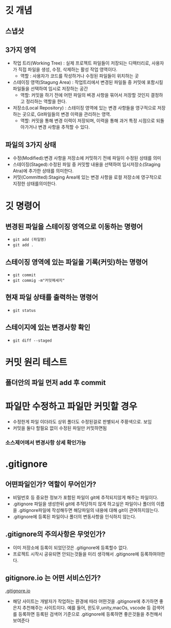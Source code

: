 # 깃 개념
## 스냅샷

## 3가지 영역
 - 작업 트리(Working Tree) : 실제 프로젝트 파일들이 저장되는 디렉터리로, 사용자가 직접 파일을 생성, 수정, 삭제하는 활성 작업 영역이다.
   - 역할 : 사용자가 코드를 작성하거나 수정된 파일들이 위치하는 곳
 - 스테이징 영역(Stagung Area) : 작업트리에서 변경된 파일들 중 커밋에 포함시킬 파일들을 선택하여 임시로 저장하는 공간
   - 역할: 커밋을 하기 전에 어떤 파일의 벼경 사항을 묶어서 저장할 것인지 결정하고 정리하는 역할을 한다.
 - 저장소(Local Repository) : 스테이징 영역에 있는 변경 사항들을 영구적으로 저장하는 곳으로, Git파일들의 변경 이력을 관리하는 영역.
   - 역할: 커밋을 통해 변경 이력이 저장되며, 이력을 통해 과거 특정 시점으로 되돌아가거나 변경 사항을 추적할 수 있다.


 ## 파일의 3가지 상태
 - 수정(Modified):변경 사항을 저장소에 커밋하기 전에 파일이 수정된 상태를 의미
 - 스테이징(Staged):수정된 파일 중 커밋할 내용을 선택하여 임시저장소(Staging Atra)에 추가한 상태를 의미한다.
 - 커밋(Committed):Staging Area에 있는 변경 사항을 로컬 저장소에 영구적으로 지정한 상태를의미한다. 

 # 깃 명령어
 
 ## 변경된 파일을 스테이징 영역으로 이동하는 명령어
 - `git add (파일명)` 
 - `git add .`

 ## 스테이징 영역에 있는 파일을 기록(커밋)하는 명령어
- `git commit`
- `git commig -m"커밋메세지"`
 ## 현재 파일 상태를 출력하는 명령어
 - `git status`
 ## 스테이지에 있는 변경사항 확인
 - `git diff --staged`

# 커밋 원리 테스트
## 폴더안의 파일 먼저 add 후 commit

# 파일만 수정하고 파일만 커밋할 경우
- 수정한게 파일 이더라도 상위 폴더도 수정된걸로 판별되서 주황색으로. 보임
- 커밋을 둘다 할필요 없이 수정된 파일만 커밋하면됨

### 소스제어에서 변경사항 상세 확인가능 

# .gitignore

## 어떤파일인가? 역할이 무어인가?
- 비밀번호 등 중요한 정보가 포함된 파일이 git에 추적되지않게 해주는 파일이다.
- .gitignore 파일을 생성한뒤 git에 추적당하지 않게 하고싶은 파일이나 폴더의 이름을 .gitignore파일에 작성해두면 해당파일의 내용에 대해 git이 관여하지않는다.
- .gitignore에 등록된 파일이나 폴더의 변동사항을 인식하지 않는다.
## .gitignore의 주의사항은 무엇인가?
- 이미 저장소에 등록이 되었던것은 .gitignore에 등록할수 없다.
- 프로젝트 시작시 공유되면 안되는것들을 미리 생각해서 .gitignore에 등록하여야한다.
## gitignore.io 는 어떤 서비스인가?
[.gitignore.io](https://www.toptal.com/developers/gitignore/)
- 해당 사이트는 개발자가 작업하는 환경에 따라 어떤것을 .gitignore에 추가하면 좋은지 추천해주는 사이트이다.
예를 들어, 윈도우,unity,macOs, vscode 등 검색어를 등록하면 등록된 검색어 기준으로 .gitignore에 등록하면 좋은것들을 추천해서 보여준다
